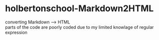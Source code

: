 # holbertonschool-Markdown2HTML

converting Markdown --> HTML </br>
parts of the code are poorly coded due to my limited knowlage of regular expression
